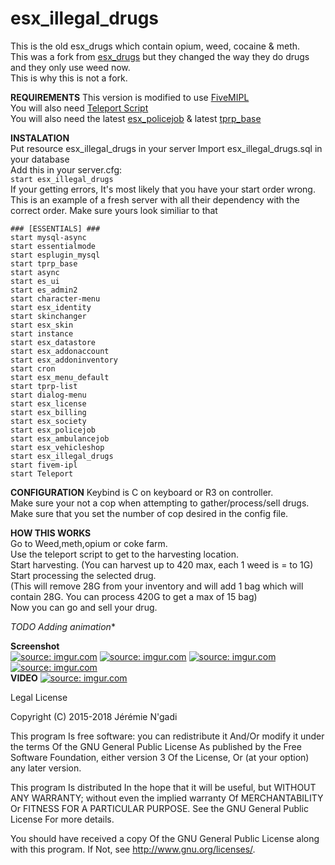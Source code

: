 # esx_illegal_drugs
This is the old esx_drugs which contain opium, weed, cocaine & meth.  
This was a fork from [esx_drugs](https://github.com/ESX-Org/esx_drugs) but they changed the way they do drugs and they only use weed now.  
This is why this is not a fork.  

**REQUIREMENTS**
This version is modified to use [FiveMIPL](https://github.com/XxFri3ndlyxX/fivem-ipl)  
You will also need [Teleport Script](https://github.com/XxFri3ndlyxX/Teleport)   
You will also need the latest [esx_policejob](https://github.com/ESX-Org/esx_policejob)  &  latest [tprp_base](https://github.com/ESX-Org/tprp_base)         


**INSTALATION**  
Put resource esx_illegal_drugs in your server 
Import esx_illegal_drugs.sql in your database  
Add this in your server.cfg:  
```start esx_illegal_drugs```   
If your getting errors, It's most likely that you have your start order wrong. 
This is an example of a fresh server with all their dependency with the correct order. Make sure yours look similiar to that
```
### [ESSENTIALS] ###
start mysql-async
start essentialmode
start esplugin_mysql
start tprp_base
start async
start es_ui
start es_admin2
start character-menu
start esx_identity
start skinchanger
start esx_skin
start instance
start esx_datastore
start esx_addonaccount
start esx_addoninventory
start cron
start esx_menu_default
start tprp-list
start dialog-menu
start esx_license
start esx_billing
start esx_society
start esx_policejob
start esx_ambulancejob
start esx_vehicleshop
start esx_illegal_drugs
start fivem-ipl
start Teleport
```

**CONFIGURATION**
Keybind is C on keyboard or R3 on controller.  
Make sure your not a cop when attempting to gather/process/sell drugs.
Make sure that you set the number of cop desired in the config file.

**HOW THIS WORKS**  
Go to Weed,meth,opium or coke farm.  
Use the teleport script to get to the harvesting location.  
Start harvesting. (You can harvest up to 420 max, each 1 weed is = to 1G)  
Start processing the selected drug.  
(This will remove 28G from your inventory and will add 1 bag which will contain 28G.  You can process 420G to get a max of 15 bag)     
Now you can go and sell your drug.    

**TODO* Adding animation**     

**Screenshot**  
<a href="https://imgur.com/hb3yEjZ"><img src="https://i.imgur.com/hb3yEjZ.jpg" title="source: imgur.com" /></a>
<a href="https://imgur.com/kGKoSZS"><img src="https://i.imgur.com/kGKoSZS.jpg" title="source: imgur.com" /></a>
<a href="https://imgur.com/NL90eRb"><img src="https://i.imgur.com/NL90eRb.jpg" title="source: imgur.com" /></a>
<a href="https://imgur.com/AJ35TBN"><img src="https://i.imgur.com/AJ35TBN.jpg" title="source: imgur.com" /></a>     
**VIDEO**
<a href="https://streamable.com/f6dcn"><img src="https://i.imgur.com/hb3yEjZ.jpg" title="source: imgur.com" /></a>        
        

Legal
License

Copyright (C) 2015-2018 Jérémie N'gadi

This program Is free software: you can redistribute it And/Or modify it under the terms Of the GNU General Public License As published by the Free Software Foundation, either version 3 Of the License, Or (at your option) any later version.

This program Is distributed In the hope that it will be useful, but WITHOUT ANY WARRANTY; without even the implied warranty Of MERCHANTABILITY Or FITNESS FOR A PARTICULAR PURPOSE. See the GNU General Public License For more details.

You should have received a copy Of the GNU General Public License along with this program. If Not, see http://www.gnu.org/licenses/.
